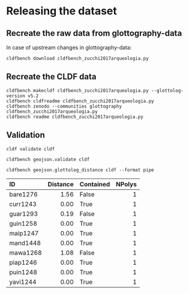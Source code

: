 # Releasing the dataset

## Recreate the raw data from glottography-data

In case of upstream changes in glottography-data:
```shell
cldfbench download cldfbench_zucchi2017arqueologia.py
```

## Recreate the CLDF data

```shell
cldfbench makecldf cldfbench_zucchi2017arqueologia.py --glottolog-version v5.2
cldfbench cldfreadme cldfbench_zucchi2017arqueologia.py
cldfbench zenodo --communities glottography cldfbench_zucchi2017arqueologia.py
cldfbench readme cldfbench_zucchi2017arqueologia.py
```

## Validation

```shell
cldf validate cldf
```

```shell
cldfbench geojson.validate cldf
```

```shell
cldfbench geojson.glottolog_distance cldf --format pipe
```

| ID | Distance | Contained | NPolys |
|:---------|-----------:|:------------|---------:|
| bare1276 | 1.56 | False | 1 |
| curr1243 | 0.00 | True | 1 |
| guar1293 | 0.19 | False | 1 |
| guin1258 | 0.00 | True | 1 |
| maip1247 | 0.00 | True | 1 |
| mand1448 | 0.00 | True | 1 |
| mawa1268 | 1.08 | False | 1 |
| piap1246 | 0.00 | True | 1 |
| puin1248 | 0.00 | True | 1 |
| yavi1244 | 0.00 | True | 1 |
